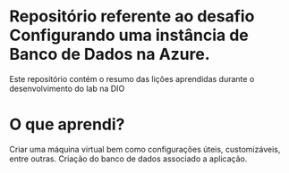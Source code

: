 # Repositório referente ao desafio Configurando uma instância de Banco de Dados na Azure.
Este repositório contém o resumo das lições aprendidas durante o desenvolvimento do lab na DIO

# O que aprendi?
Criar uma máquina virtual bem como configurações úteis, customizáveis, entre outras.
Criação do banco de dados associado a aplicação.
